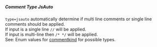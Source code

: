 ##### Comment Type JsAuto

`type=jsauto` automatically determine if multi line comments or single line comments should be applied.  
If input is a single line `//` will be applied.  
If input is multi-line then `/* */` will be applied.  
See: Enum values for [commentkind](/enums/enums.commentkind.html) for possible types.  